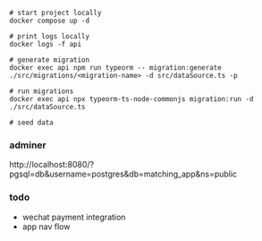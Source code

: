 ```
# start project locally
docker compose up -d

# print logs locally
docker logs -f api

# generate migration
docker exec api npm run typeorm -- migration:generate ./src/migrations/<migration-name> -d src/dataSource.ts -p

# run migrations
docker exec api npx typeorm-ts-node-commonjs migration:run -d ./src/dataSource.ts

# seed data
```

### adminer

http://localhost:8080/?pgsql=db&username=postgres&db=matching_app&ns=public

### todo

- wechat payment integration
- app nav flow
